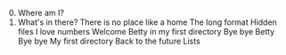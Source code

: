 0. Where am I?
1. What's in there?
There is no place like a home
The long format
Hidden files
I love numbers
Welcome
Betty in my first directory
Bye bye Betty
Bye bye My first directory
Back to the future
 Lists
